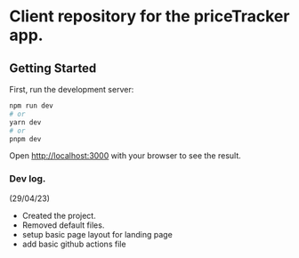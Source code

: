 # Client repository for the priceTracker app.

## Getting Started

First, run the development server:

```bash
npm run dev
# or
yarn dev
# or
pnpm dev
```

Open [http://localhost:3000](http://localhost:3000) with your browser to see the result.

### Dev log.

(29/04/23)
- Created the project.
- Removed default files.
- setup basic page layout for landing page
- add basic github actions file
